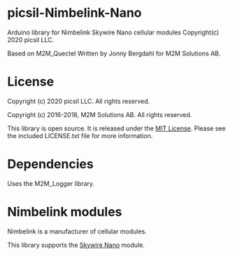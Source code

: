 # picsil-Nimbelink-Nano

Arduino library for Nimbelink Skywire Nano cellular modules
Copyright(c) 2020 picsil LLC.

Based on M2M_Quectel
Written by Jonny Bergdahl for M2M Solutions AB.

# License

Copyright (c) 2020 picsil LLC. All rights reserved.

Copyright (c) 2016-2018, M2M Solutions AB. All rights reserved.

This library is open source. It is released under the [MIT License](LICENSE.txt).
Please see the included LICENSE.txt file for more information.

# Dependencies

Uses the M2M_Logger library.

# Nimbelink modules

Nimbelink is a manufacturer of cellular modules.

This library supports the [Skywire Nano](https://nimbelink.com/products/4g-lte-m-global-nano/) module.
